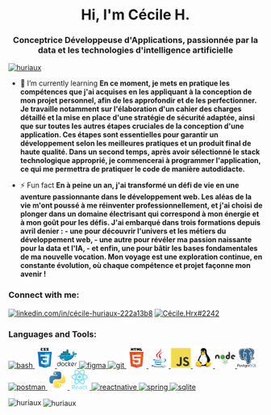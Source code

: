 <h1 align="center">Hi, I'm Cécile H.</h1>
<h3 align="center">Conceptrice Développeuse d'Applications, passionnée par la data et les technologies d'intelligence artificielle</h3>

<p align="left"> <a href="https://github.com/ryo-ma/github-profile-trophy"><img src="https://github-profile-trophy.vercel.app/?username=huriaux" alt="huriaux" /></a> </p>

- 🌱 I’m currently learning **En ce moment, je mets en pratique les compétences que j'ai acquises en les appliquant à la conception de mon projet personnel, afin de les approfondir et de les perfectionner. Je travaille notamment sur l'élaboration d'un cahier des charges détaillé et la mise en place d'une stratégie de sécurité adaptée, ainsi que sur toutes les autres étapes cruciales de la conception d'une application. Ces étapes sont essentielles pour garantir un développement selon les meilleures pratiques et un produit final de haute qualité. Dans un second temps, après avoir sélectionné le stack technologique approprié, je commencerai à programmer l'application, ce qui me permettra de pratiquer le code de manière autodidacte.**

- ⚡ Fun fact **En à peine un an, j'ai transformé un défi de vie en une aventure passionnante dans le développement web. Les aléas de la vie m'ont poussé à me réinventer professionnellement, et j'ai choisi de plonger dans un domaine électrisant qui correspond à mon énergie et à mon goût pour les défis. J'ai embarqué dans trois formations depuis avril denier : - une pour découvrir l'univers et les métiers du développement web, - une autre pour révéler ma passion naissante pour la data et l'IA, - et enfin, une pour bâtir les bases fondamentales de ma nouvelle vocation. Mon voyage est une exploration continue, en constante évolution, où chaque compétence et projet façonne mon avenir !**

<h3 align="left">Connect with me:</h3>
<p align="left">
<a href="https://linkedin.com/in/linkedin.com/in/cécile-huriaux-222a13b8" target="blank"><img align="center" src="https://raw.githubusercontent.com/rahuldkjain/github-profile-readme-generator/master/src/images/icons/Social/linked-in-alt.svg" alt="linkedin.com/in/cécile-huriaux-222a13b8" height="30" width="40" /></a>
<a href="https://discord.gg/Cécile.Hrx#2242" target="blank"><img align="center" src="https://raw.githubusercontent.com/rahuldkjain/github-profile-readme-generator/master/src/images/icons/Social/discord.svg" alt="Cécile.Hrx#2242" height="30" width="40" /></a>
</p>

<h3 align="left">Languages and Tools:</h3>
<p align="left"> <a href="https://www.gnu.org/software/bash/" target="_blank" rel="noreferrer"> <img src="https://www.vectorlogo.zone/logos/gnu_bash/gnu_bash-icon.svg" alt="bash" width="40" height="40"/> </a> <a href="https://www.w3schools.com/css/" target="_blank" rel="noreferrer"> <img src="https://raw.githubusercontent.com/devicons/devicon/master/icons/css3/css3-original-wordmark.svg" alt="css3" width="40" height="40"/> </a> <a href="https://www.docker.com/" target="_blank" rel="noreferrer"> <img src="https://raw.githubusercontent.com/devicons/devicon/master/icons/docker/docker-original-wordmark.svg" alt="docker" width="40" height="40"/> </a> <a href="https://www.figma.com/" target="_blank" rel="noreferrer"> <img src="https://www.vectorlogo.zone/logos/figma/figma-icon.svg" alt="figma" width="40" height="40"/> </a> <a href="https://git-scm.com/" target="_blank" rel="noreferrer"> <img src="https://www.vectorlogo.zone/logos/git-scm/git-scm-icon.svg" alt="git" width="40" height="40"/> </a> <a href="https://www.w3.org/html/" target="_blank" rel="noreferrer"> <img src="https://raw.githubusercontent.com/devicons/devicon/master/icons/html5/html5-original-wordmark.svg" alt="html5" width="40" height="40"/> </a> <a href="https://www.java.com" target="_blank" rel="noreferrer"> <img src="https://raw.githubusercontent.com/devicons/devicon/master/icons/java/java-original.svg" alt="java" width="40" height="40"/> </a> <a href="https://developer.mozilla.org/en-US/docs/Web/JavaScript" target="_blank" rel="noreferrer"> <img src="https://raw.githubusercontent.com/devicons/devicon/master/icons/javascript/javascript-original.svg" alt="javascript" width="40" height="40"/> </a> <a href="https://www.linux.org/" target="_blank" rel="noreferrer"> <img src="https://raw.githubusercontent.com/devicons/devicon/master/icons/linux/linux-original.svg" alt="linux" width="40" height="40"/> </a> <a href="https://nodejs.org" target="_blank" rel="noreferrer"> <img src="https://raw.githubusercontent.com/devicons/devicon/master/icons/nodejs/nodejs-original-wordmark.svg" alt="nodejs" width="40" height="40"/> </a> <a href="https://www.postgresql.org" target="_blank" rel="noreferrer"> <img src="https://raw.githubusercontent.com/devicons/devicon/master/icons/postgresql/postgresql-original-wordmark.svg" alt="postgresql" width="40" height="40"/> </a> <a href="https://postman.com" target="_blank" rel="noreferrer"> <img src="https://www.vectorlogo.zone/logos/getpostman/getpostman-icon.svg" alt="postman" width="40" height="40"/> </a> <a href="https://www.python.org" target="_blank" rel="noreferrer"> <img src="https://raw.githubusercontent.com/devicons/devicon/master/icons/python/python-original.svg" alt="python" width="40" height="40"/> </a> <a href="https://reactjs.org/" target="_blank" rel="noreferrer"> <img src="https://raw.githubusercontent.com/devicons/devicon/master/icons/react/react-original-wordmark.svg" alt="react" width="40" height="40"/> </a> <a href="https://reactnative.dev/" target="_blank" rel="noreferrer"> <img src="https://reactnative.dev/img/header_logo.svg" alt="reactnative" width="40" height="40"/> </a> <a href="https://spring.io/" target="_blank" rel="noreferrer"> <img src="https://www.vectorlogo.zone/logos/springio/springio-icon.svg" alt="spring" width="40" height="40"/> </a> <a href="https://www.sqlite.org/" target="_blank" rel="noreferrer"> <img src="https://www.vectorlogo.zone/logos/sqlite/sqlite-icon.svg" alt="sqlite" width="40" height="40"/> </a> </p>

<p><img align="left" src="https://github-readme-stats.vercel.app/api/top-langs?username=huriaux&show_icons=true&locale=en&layout=compact" alt="huriaux" /></p>

<p>&nbsp;<img align="center" src="https://github-readme-stats.vercel.app/api?username=huriaux&show_icons=true&locale=en" alt="huriaux" /></p>
